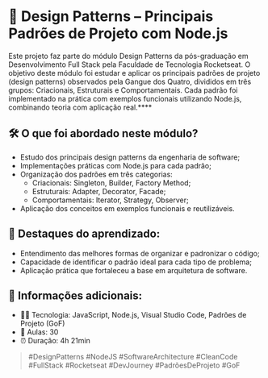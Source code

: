 # 🧩 Design Patterns – Principais Padrões de Projeto com Node.js

Este projeto faz parte do módulo Design Patterns da pós-graduação em Desenvolvimento Full Stack pela Faculdade de Tecnologia Rocketseat.
O objetivo deste módulo foi estudar e aplicar os principais padrões de projeto (design patterns) observados pela Gangue dos Quatro, divididos em três grupos: Criacionais, Estruturais e Comportamentais. Cada padrão foi implementado na prática com exemplos funcionais utilizando Node.js, combinando teoria com aplicação real.****

## 🛠️ O que foi abordado neste módulo?
- Estudo dos principais design patterns da engenharia de software;
- Implementações práticas com Node.js para cada padrão;
- Organização dos padrões em três categorias:
  - Criacionais: Singleton, Builder, Factory Method;
  - Estruturais: Adapter, Decorator, Facade;
  - Comportamentais: Iterator, Strategy, Observer;
- Aplicação dos conceitos em exemplos funcionais e reutilizáveis.

## 🧠 Destaques do aprendizado:
- Entendimento das melhores formas de organizar e padronizar o código;
- Capacidade de identificar o padrão ideal para cada tipo de problema;
- Aplicação prática que fortaleceu a base em arquitetura de software.

## 📌 Informações adicionais:
- 👨‍💻 Tecnologia: JavaScript, Node.js, Visual Studio Code, Padrões de Projeto (GoF)
- 📘 Aulas: 30
- ⏰ Duração: 4h 21min

> #DesignPatterns #NodeJS #SoftwareArchitecture #CleanCode #FullStack #Rocketseat #DevJourney #PadrõesDeProjeto #GoF
